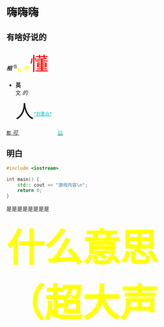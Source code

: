 # 嗨嗨嗨
## 有啥好说的

___相___ <sup><font size=0.2>信</font></sup><font color=yellow><sub>看</sub> *得* </font><font size=50 color=red>懂</font>

- __英__<br>文 *的*<br><font size=60>人</font><font color="#00C1C1"><sup><u>\*划重点\*</u></font></sup>

<a href="#">`都` _可_ <i style="font-style: normal;font-weight: 100;padding: 100px;color: #00C1C1">以</i></a>

## 明白
```c++
#include <iostream>

int main() {
    std:: cout << "游戏内容\n";
    return 0;
}
```

是是是是是是是是

<font style="font-weight: 900;font-size: 99px;color: yellow">什么意思（超大声</font>